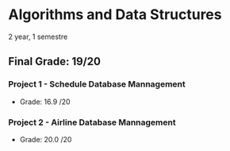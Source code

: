 # Algorithms and Data Structures 

2 year, 1 semestre

## Final Grade: 19/20


### Project 1 - Schedule Database Mannagement 

- Grade: 16.9 /20

### Project 2 - Airline Database Mannagement 

- Grade: 20.0 /20
